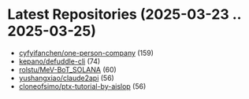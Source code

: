 # Latest Repositories (2025-03-23 .. 2025-03-25)

- [cyfyifanchen/one-person-company](https://github.com/cyfyifanchen/one-person-company) (159)
- [kepano/defuddle-cli](https://github.com/kepano/defuddle-cli) (74)
- [rolstu/MeV-BoT_SOLANA](https://github.com/rolstu/MeV-BoT_SOLANA) (60)
- [yushangxiao/claude2api](https://github.com/yushangxiao/claude2api) (56)
- [cloneofsimo/ptx-tutorial-by-aislop](https://github.com/cloneofsimo/ptx-tutorial-by-aislop) (56)
